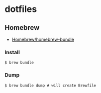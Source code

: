 # dotfiles

## Homebrew

- [Homebrew/homebrew\-bundle](https://github.com/Homebrew/homebrew-bundle)

### Install

```
$ brew bundle
```

### Dump

```
$ brew bundle dump # will create Brewfile
```

